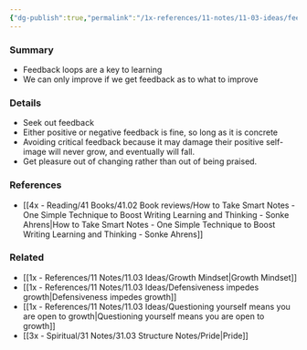 ```yaml
---
{"dg-publish":true,"permalink":"/1x-references/11-notes/11-03-ideas/feedback-loops-critical-for-growth-and-learning/","title":"Feedback loops critical for growth and learning","dgShowBacklinks":false}
---
```



### Summary
- Feedback loops are a key to learning
- We can only improve if we get feedback as to what to improve

### Details
- Seek out feedback
- Either positive or negative feedback is fine, so long as it is concrete
- Avoiding critical feedback because it may damage their positive self-image will never grow, and eventually will fall.
- Get pleasure out of changing rather than out of being praised.

### References
- [[4x - Reading/41 Books/41.02 Book reviews/How to Take Smart Notes - One Simple Technique to Boost Writing Learning and Thinking - Sonke Ahrens\|How to Take Smart Notes - One Simple Technique to Boost Writing Learning and Thinking - Sonke Ahrens]]

### Related
- [[1x - References/11 Notes/11.03 Ideas/Growth Mindset\|Growth Mindset]]
- [[1x - References/11 Notes/11.03 Ideas/Defensiveness impedes growth\|Defensiveness impedes growth]]
- [[1x - References/11 Notes/11.03 Ideas/Questioning yourself means you are open to growth\|Questioning yourself means you are open to growth]]
- [[3x - Spiritual/31 Notes/31.03 Structure Notes/Pride\|Pride]]